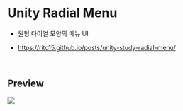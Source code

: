 # Unity Radial Menu

- 원형 다이얼 모양의 메뉴 UI

- <https://rito15.github.io/posts/unity-study-radial-menu/>

<br>

## Preview

![](https://user-images.githubusercontent.com/42164422/116588062-0de00980-a956-11eb-940d-5cc93bd5cd2e.gif)
